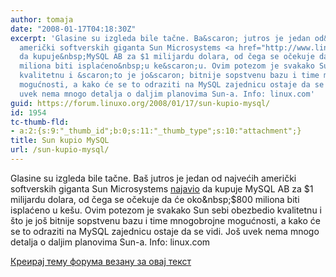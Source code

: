 ```yaml
---
author: tomaja
date: "2008-01-17T04:18:30Z"
excerpt: 'Glasine su izgleda bile tačne. Ba&scaron; jutros je jedan od&nbsp;najvećih
  američki softverskih giganta Sun Microsystems <a href="http://www.linux.com/feature/124833"><u>najavio</u></a>
  da kupuje&nbsp;MySQL AB za $1 milijardu dolara, od čega se očekuje da će oko&nbsp;$800
  miliona biti isplaćeno&nbsp;u ke&scaron;u. Ovim potezom je svakako Sun sebi obezbedio
  kvalitetnu i &scaron;to je jo&scaron; bitnije sopstvenu bazu i time mnogobrojne
  mogućnosti, a kako će se to odraziti na MySQL zajednicu ostaje da se vidi. Jo&scaron;
  uvek nema mnogo detalja o daljim planovima Sun-a. Info: linux.com'
guid: https://forum.linuxo.org/2008/01/17/sun-kupio-mysql/
id: 1954
tc-thumb-fld:
- a:2:{s:9:"_thumb_id";b:0;s:11:"_thumb_type";s:10:"attachment";}
title: Sun kupio MySQL
url: /sun-kupio-mysql/
---
```

Glasine su izgleda bile tačne. Ba&scaron; jutros je jedan od&nbsp;najvećih američki softverskih giganta Sun Microsystems [<u>najavio</u>](http://www.linux.com/feature/124833) da kupuje&nbsp;MySQL AB za $1 milijardu dolara, od čega se očekuje da će oko&nbsp;$800 miliona biti isplaćeno&nbsp;u ke&scaron;u. Ovim potezom je svakako Sun sebi obezbedio kvalitetnu i &scaron;to je jo&scaron; bitnije sopstvenu bazu i time mnogobrojne mogućnosti, a kako će se to odraziti na MySQL zajednicu ostaje da se vidi. Jo&scaron; uvek nema mnogo detalja o daljim planovima Sun-a. Info: linux.com<!--break-->

[Креирај тему форума везану за овај текст](https://linuxo.org/nova-tema-na-forumu/?se_pid=1954)